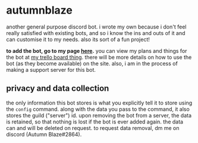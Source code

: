 # autumnblaze
another general purpose discord bot. i wrote my own because i don't feel really satisfied with existing bots, and so i know the ins and outs of it and can customise it to my needs. also its sort of a fun project!

**to add the bot, go to my page [here](https://pcelestia.github.io/botsitelol/).** you can view my plans and things for the bot at [my trello board thing](https://trello.com/b/6o7eZylC/autumnblaze-bot). there will be more details on how to use the bot (as they become available) on the site. also, i am in the process of making a support server for this bot.

## privacy and data collection
the only information this bot stores is what you explicitly tell it to store using the `config` command. along with the data you pass to the command, it also stores the guild ("server") id. upon removing the bot from a server, the data is retained, so that nothing is lost if the bot is ever added again. the data can and will be deleted on request. to request data removal, dm me on discord (Autumn Blaze#2864).
